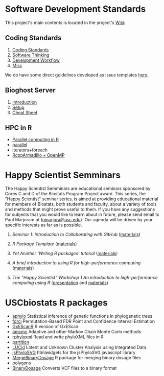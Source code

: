 # Software Development Standards

This project's main contents is located in the project's [Wiki](https://github.com/USCbiostats/CodingStandards/wiki):

## Coding Standards

1.  [Coding Standards](../../wiki/Home#coding-standards)
2.  [Software Thinking](../../wiki/Home#software-thinking)
3.  [Development Workflow](../../wiki/Home#development-workflow)
4.  [Misc](../../wiki/Home#misc)

We do have some direct guidelines developed as issue templates [here](templates). 

## Bioghost Server

1.  [Introduction](../../wiki/Biogohst-server#introduction)
2.  [Setup](../../wiki/Biogohst-server#setup)
3.  [Cheat Sheet](../../wiki/Biogohst-server#cheat-sheet)

## HPC in R
    
*   [Parallel computing in R](../../wiki/HPC-in-R#parallel-computing-in-r)  
*   [parallel](../../wiki/HPC-in-R#parallel)
*   [iterators+foreach](../../wiki/HPC-in-R#foreach)
*   [RcppArmadillo + OpenMP](../../wiki/HPC-in-R#rcpparmadillo-and-openmp)

# Happy Scientist Semminars

The Happy Scientist Semminars are educational seminars sponsored by Cores C and D of the Biostats Program Project award. This series, the "Happy Scientist" seminar series, is aimed at providing educational material for members of Biostats, both students and faculty, about a variety of tools and methods that might prove useful to them. If you have any suggestions for subjects that you would like to learn about in future, please send email to Paul Marjoram at (pmarjora@usc.edu). Our agenda will be driven by your specific interests as far as is possible. 

1.  *Seminar 1: Introduction to Collaborating with GitHub* ([materials](https://github.com/USCbiostats/HappyScientist))
2.  *R Package Template* ([materials](https://github.com/USCbiostats/RPackageTemplate))
3.  *Yet Another 'Writing R packages' tutorial* ([materials](happy_scientist/rpkgs))
4.  *A brief introduction to using R for high-performance computing* ([materials](happy_scientist/parallel_computing))

5.  *The "Happy Scientist" Workshop 1 An introduction to high-performance computing using R* ([presentation](https://cdn.rawgit.com/USCbiostats/software-dev/a44b9bd8/happy_scientist/parallel_computing/presentation.html) and [materials](happy_scientist/parallel_computing))

# USCbiostats R packages

*  [aphylo](https://github.com/USCbiostats/aphylo) Statistical inference of genetic functions in phylogenetic trees
*  [fdrci](https://github.com/USCbiostats/fdrci) Permutation-Based FDR Point and Confidence Interval Estimation
*  [GxEScanR](https://github.com/USCbiostats/GxEScanR) R version of GxEScan
*  [amcmc](https://github.com/USCbiostats/amcmc) Adaptive and other Markov Chain Monte Carlo methods
*  [rphyloxml](https://github.com/USCbiostats/rphyloxml) Read and write phyloXML files in R
*  [partition](https://github.com/USCbiostats/partition) 
*  [LUCid](https://github.com/USCbiostats/LUCid) Latent and Unknown Cluster Analysis using Integrated Data
*  [jsPhyloSVG](https://github.com/USCbiostats/jsPhyloSVG) htmlwidgets for the jsPhyloSVG javascript library
*  [MergeBinaryDosage](https://github.com/USCbiostats/MergeBinaryDosage) R package for merging binary dosage files
*  [polygons](https://github.com/USCbiostats/polygons)
*  [BinaryDosage](https://github.com/USCbiostats/BinaryDosage) Converts VCF files to a binary format

